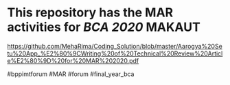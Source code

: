 # This repository has the MAR activities for *BCA 2020* MAKAUT
https://github.com/MehaRima/Coding_Solution/blob/master/Aarogya%20Setu%20App_%E2%80%9CWriting%20of%20Technical%20Review%20Article%E2%80%9D%20for%20MAR%202020.pdf

#bppimtforum
#MAR
#forum
#final_year_bca



